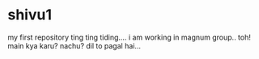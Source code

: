# shivu1
my first repository ting ting tiding....
i am working in magnum group..
toh!  main kya karu? nachu?
dil to pagal hai...
